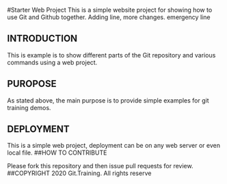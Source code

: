 #Starter Web Project
This is a simple website project for showing how to use Git and Github together. Adding line, more changes. emergency line
## INTRODUCTION
This is example is to show different parts of the Git repository and various commands using a web project.
## PUROPOSE
As stated above, the main purpose is to provide simple examples for git training demos.
## DEPLOYMENT
This is a simple web project, deployment can be on any web server or even local file.
##HOW TO CONTRIBUTE

Please fork this repository and then issue pull requests for review.
##COPYRIGHT
2020 Git.Training.	All rights reserve
